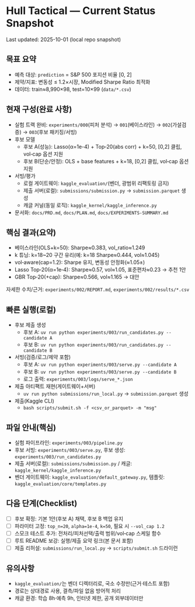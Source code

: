 # Hull Tactical — Current Status Snapshot

Last updated: 2025-10-01 (local repo snapshot)

## 목표 요약
- 예측 대상: `prediction` = S&P 500 포지션 비율 [0, 2]
- 제약/지표: 변동성 ≤ 1.2×시장, Modified Sharpe Ratio 최적화
- 데이터: train≈8,990×98, test=10×99 (`data/*.csv`)

## 현재 구성(완료 사항)
- 실험 트랙 완비: `experiments/000`(피처 분석) → `001`(베이스라인) → `002`(가설검증) → `003`(후보 패키징/서빙)
- 후보 모델
  - 후보 A(성능): Lasso(α=1e-4) + Top‑20(abs corr) + k=50, [0,2] 클립, vol‑cap 옵션 지원
  - 후보 B(단순/안정): OLS + base features + k=18, [0,2] 클립, vol‑cap 옵션 지원
- 서빙/평가
  - 로컬 게이트웨이: `kaggle_evaluation/`(벤더, 광범위 리팩토링 금지)
  - 제출 서버(로컬): `submissions/submission.py` → `submission.parquet` 생성
  - 캐글 커널(동일 로직): `kaggle_kernel/kaggle_inference.py`
- 문서화: `docs/PRD.md`, `docs/PLAN.md`, `docs/EXPERIMENTS-SUMMARY.md`

## 핵심 결과(요약)
- 베이스라인(OLS+k=50): Sharpe≈0.383, vol_ratio≈1.249
- k 튜닝: k=18~20 구간 유리(예: k=18 Sharpe≈0.444, vol≈1.045)
- vol‑aware(cap=1.2): Sharpe 유지, 변동성 안정화(≈1.05±)
- Lasso Top‑20(α=1e‑4): Sharpe≈0.57, vol≈1.05, 표준편차≈0.23 → 추천 1안
- GBR Top‑20(+cap): Sharpe≈0.566, vol≈1.165 → 대안

자세한 수치/근거: `experiments/002/REPORT.md`, `experiments/002/results/*.csv`

## 빠른 실행(로컬)
- 후보 제출 생성
  - 후보 A: `uv run python experiments/003/run_candidates.py --candidate A`
  - 후보 B: `uv run python experiments/003/run_candidates.py --candidate B`
- 서빙(검증/로그/제약 포함)
  - 후보 A: `uv run python experiments/003/serve.py --candidate A`
  - 후보 B: `uv run python experiments/003/serve.py --candidate B`
  - 로그 출력: `experiments/003/logs/serve_*.json`
- 제출 아티팩트 재현(게이트웨이+서버)
  - `uv run python submissions/run_local.py` → `submission.parquet` 생성
- 제출(Kaggle CLI)
  - `bash scripts/submit.sh -f <csv_or_parquet> -m "msg"`

## 파일 안내(핵심)
- 실험 파이프라인: `experiments/003/pipeline.py`
- 후보 서빙: `experiments/003/serve.py`, 후보 생성: `experiments/003/run_candidates.py`
- 제출 서버(로컬): `submissions/submission.py` / 캐글: `kaggle_kernel/kaggle_inference.py`
- 벤더 게이트웨이: `kaggle_evaluation/default_gateway.py`, 템플릿: `kaggle_evaluation/core/templates.py`

## 다음 단계(Checklist)
- [ ] 후보 확정: 기본 1안(후보 A) 채택, 후보 B 백업 유지
- [ ] 파라미터 고정: `top_n=20`, `alpha=1e-4`, `k=50`, 필요 시 `--vol_cap 1.2`
- [ ] 스모크 테스트 추가: 전처리/피처선택/출력 범위/vol‑cap 스케일 함수
- [ ] 루트 README 보강: 실행/제출 요약 링크(본 문서 포함)
- [ ] 제출 리허설: `submissions/run_local.py` → `scripts/submit.sh` 드라이런

## 유의사항
- `kaggle_evaluation/`는 벤더 디렉터리로, 국소 수정만(근거·테스트 포함)
- 경로는 상대경로 사용, 결측/파일 없음 방어적 처리
- 캐글 환경: 학습 8h·예측 9h, 인터넷 제한, 공개 외부데이터만

